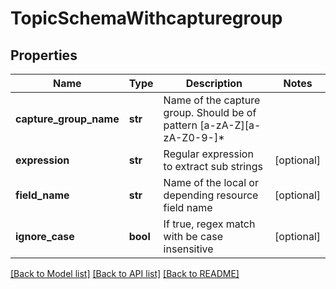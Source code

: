 # TopicSchemaWithcapturegroup

## Properties
Name | Type | Description | Notes
------------ | ------------- | ------------- | -------------
**capture_group_name** | **str** | Name of the capture group. Should be of pattern [a-zA-Z][a-zA-Z0-9-]* | 
**expression** | **str** | Regular expression to extract sub strings | [optional] 
**field_name** | **str** | Name of the local or depending resource field name | [optional] 
**ignore_case** | **bool** | If true, regex match with be case insensitive | [optional] 

[[Back to Model list]](../README.md#documentation-for-models) [[Back to API list]](../README.md#documentation-for-api-endpoints) [[Back to README]](../README.md)


